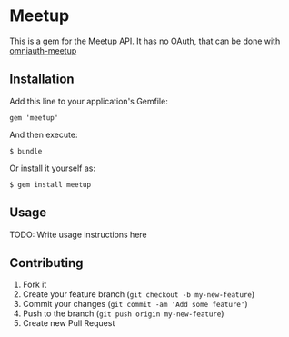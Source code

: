 # Meetup

This is a gem for the Meetup API. It has no OAuth, that can be done with [omniauth-meetup](https://github.com/tapster/omniauth-meetup/) 

## Installation

Add this line to your application's Gemfile:

    gem 'meetup'

And then execute:

    $ bundle

Or install it yourself as:

    $ gem install meetup

## Usage

TODO: Write usage instructions here

## Contributing

1. Fork it
2. Create your feature branch (`git checkout -b my-new-feature`)
3. Commit your changes (`git commit -am 'Add some feature'`)
4. Push to the branch (`git push origin my-new-feature`)
5. Create new Pull Request
